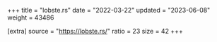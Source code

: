 +++
title = "lobste.rs"
date = "2022-03-22"
updated = "2023-06-08"
weight = 43486

[extra]
source = "https://lobste.rs/"
ratio = 23
size = 42
+++
